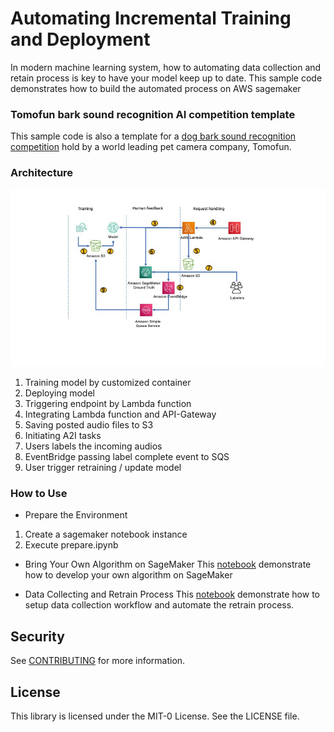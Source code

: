 # Automating Incremental Training and Deployment 

In modern machine learning system, how to automating data collection and retain process is key to have your model keep up to date. This sample code demonstrates how to build the automated process on AWS sagemaker 


### Tomofun bark sound recognition AI competition template

This sample code is also a template for a [dog bark sound recognition competition](https://tbrain.trendmicro.com.tw/Competitions/Details/15) hold by a world leading pet camera company, Tomofun.  


### Architecture 

![architecture](./architecture.jpg)

1. Training model by customized container  
2. Deploying model
3. Triggering endpoint by Lambda function 
4. Integrating Lambda function and API-Gateway 
5. Saving posted audio files to S3 
6. Initiating A2I tasks 
7. Users labels the incoming audios 
8. EventBridge passing label complete event to SQS 
9. User trigger retraining / update model  

### How to Use 
* Prepare the Environment 
1. Create a sagemaker notebook instance 
2. Execute prepare.ipynb

* Bring Your Own Algorithm on SageMaker 
This [notebook](https://github.com/aws-samples/incremental-training-mlops/blob/main/01-byoc/audio.ipynb) demonstrate how to develop your own algorithm on SageMaker 

* Data Collecting and Retrain Process 
This [notebook](https://github.com/aws-samples/incremental-training-mlops/blob/main/02-increment-train/a2i-audio-classification-and-retraining.ipynb) demonstrate how to setup data collection workflow and automate the retrain process. 


## Security

See [CONTRIBUTING](CONTRIBUTING.md#security-issue-notifications) for more information.

## License

This library is licensed under the MIT-0 License. See the LICENSE file.

